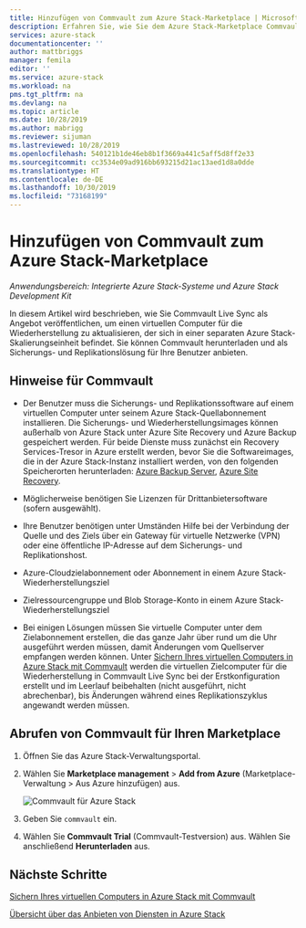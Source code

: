 ```yaml
---
title: Hinzufügen von Commvault zum Azure Stack-Marketplace | Microsoft-Dokumentation
description: Erfahren Sie, wie Sie dem Azure Stack-Marketplace Commvault hinzufügen.
services: azure-stack
documentationcenter: ''
author: mattbriggs
manager: femila
editor: ''
ms.service: azure-stack
ms.workload: na
pms.tgt_pltfrm: na
ms.devlang: na
ms.topic: article
ms.date: 10/28/2019
ms.author: mabrigg
ms.reviewer: sijuman
ms.lastreviewed: 10/28/2019
ms.openlocfilehash: 540121b1de46eb8b1f3669a441c5aff5d8ff2e33
ms.sourcegitcommit: cc3534e09ad916bb693215d21ac13aed1d8a0dde
ms.translationtype: HT
ms.contentlocale: de-DE
ms.lasthandoff: 10/30/2019
ms.locfileid: "73168199"
---
```

# <a name="add-commvault-to-the-azure-stack-marketplace"></a>Hinzufügen von Commvault zum Azure Stack-Marketplace

*Anwendungsbereich: Integrierte Azure Stack-Systeme und Azure Stack Development Kit*

In diesem Artikel wird beschrieben, wie Sie Commvault Live Sync als Angebot veröffentlichen, um einen virtuellen Computer für die Wiederherstellung zu aktualisieren, der sich in einer separaten Azure Stack-Skalierungseinheit befindet. Sie können Commvault herunterladen und als Sicherungs- und Replikationslösung für Ihre Benutzer anbieten. 

## <a name="notes-for-commvault"></a>Hinweise für Commvault

- Der Benutzer muss die Sicherungs- und Replikationssoftware auf einem virtuellen Computer unter seinem Azure Stack-Quellabonnement installieren. Die Sicherungs- und Wiederherstellungsimages können außerhalb von Azure Stack unter Azure Site Recovery und Azure Backup gespeichert werden. Für beide Dienste muss zunächst ein Recovery Services-Tresor in Azure erstellt werden, bevor Sie die Softwareimages, die in der Azure Stack-Instanz installiert werden, von den folgenden Speicherorten herunterladen: [Azure Backup Server](https://go.microsoft.com/fwLink/?LinkId=626082&clcid=0x0409), [Azure Site Recovery](https://aka.ms/unifiedinstaller_eus).  
    
- Möglicherweise benötigen Sie Lizenzen für Drittanbietersoftware (sofern ausgewählt).
- Ihre Benutzer benötigen unter Umständen Hilfe bei der Verbindung der Quelle und des Ziels über ein Gateway für virtuelle Netzwerke (VPN) oder eine öffentliche IP-Adresse auf dem Sicherungs- und Replikationshost.
- Azure-Cloudzielabonnement oder Abonnement in einem Azure Stack-Wiederherstellungsziel
- Zielressourcengruppe und Blob Storage-Konto in einem Azure Stack-Wiederherstellungsziel
- Bei einigen Lösungen müssen Sie virtuelle Computer unter dem Zielabonnement erstellen, die das ganze Jahr über rund um die Uhr ausgeführt werden müssen, damit Änderungen vom Quellserver empfangen werden können. Unter [Sichern Ihres virtuellen Computers in Azure Stack mit Commvault](../user/azure-stack-network-howto-backup-commvault.md) werden die virtuellen Zielcomputer für die Wiederherstellung in Commvault Live Sync bei der Erstkonfiguration erstellt und im Leerlauf beibehalten (nicht ausgeführt, nicht abrechenbar), bis Änderungen während eines Replikationszyklus angewandt werden müssen.


## <a name="get-commvault-for-your-marketplace"></a>Abrufen von Commvault für Ihren Marketplace

1. Öffnen Sie das Azure Stack-Verwaltungsportal.
2. Wählen Sie **Marketplace management** > **Add from Azure** (Marketplace-Verwaltung > Aus Azure hinzufügen) aus.

    ![Commvault für Azure Stack](./media/azure-stack-network-offer-backup-commvault/get-commvault-for-marketplace.png)

3. Geben Sie `commvault` ein.
4. Wählen Sie **Commvault Trial** (Commvault-Testversion) aus. Wählen Sie anschließend **Herunterladen** aus.


## <a name="next-steps"></a>Nächste Schritte

[Sichern Ihres virtuellen Computers in Azure Stack mit Commvault](../user/azure-stack-network-howto-backup-commvault.md)

[Übersicht über das Anbieten von Diensten in Azure Stack](service-plan-offer-subscription-overview.md)
